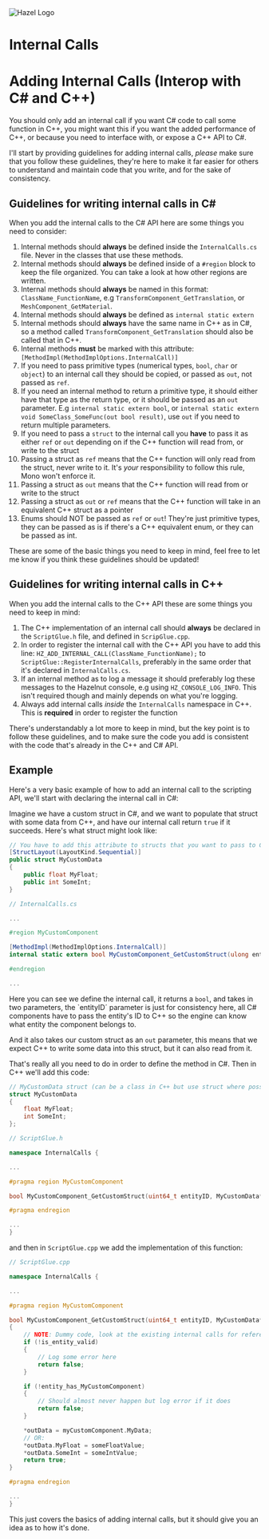 <div class="title"> 
    <img src="/res/HazelGradientLogo-Square.png" alt="Hazel Logo" />
    <h1> Internal Calls </h1>
</div>

# Adding Internal Calls (Interop with C# and C++)
You should only add an internal call if you want C# code to call some function in C++, you might want this if you want the added performance of C++, or because you need to interface with, or expose a C++ API to C#.

I'll start by providing guidelines for adding internal calls, *please* make sure that you follow these guidelines, they're here to make it far easier for others to understand and maintain code that you write, and for the sake of consistency.

## Guidelines for writing internal calls in C#
When you add the internal calls to the C# API here are some things you need to consider:
1. Internal methods should **always** be defined inside the `InternalCalls.cs` file. Never in the classes that use these methods.
2. Internal methods should **always** be defined inside of a `#region` block to keep the file organized. You can take a look at how other regions are written.
3. Internal methods should **always** be named in this format: `ClassName_FunctionName`, e.g `TransformComponent_GetTranslation`, or `MeshComponent_GetMaterial`.
4. Internal methods should **always** be defined as `internal static extern`
5. Internal methods should **always** have the same name in C++ as in C#, so a method called `TransformComponent_GetTranslation` should also be called that in C++.
6. Internal methods **must** be marked with this attribute: `[MethodImpl(MethodImplOptions.InternalCall)]`
7. If you need to pass primitive types (numerical types, `bool`, `char` or `object`) to an internal call they should be copied, or passed as `out`, not passed as `ref`.
8. If you need an internal method to return a primitive type, it should either have that type as the return type, or it should be passed as an `out` parameter.
	E.g `internal static extern bool`, or `internal static extern void SomeClass_SomeFunc(out bool result)`, use `out` if you need to return multiple parameters.
9. If you need to pass a `struct` to the internal call you **have** to pass it as either `ref` or `out` depending on if the C++ function will read from, or write to the struct
10. Passing a struct as `ref` means that the C++ function will only read from the struct, never write to it. It's *your* responsibility to follow this rule, Mono won't enforce it.
11. Passing a struct as `out` means that the C++ function will read from or write to the struct
12. Passing a struct as `out` or `ref` means that the C++ function will take in an equivalent C++ struct as a pointer
13. Enums should NOT be passed as `ref` or `out`! They're just primitive types, they can be passed as is if there's a C++ equivalent enum, or they can be passed as int.

These are some of the basic things you need to keep in mind, feel free to let me know if you think these guidelines should be updated!

## Guidelines for writing internal calls in C++
When you add the internal calls to the C++ API these are some things you need to keep in mind:
1. The C++ implementation of an internal call should **always** be declared in the `ScriptGlue.h` file, and defined in `ScripGlue.cpp`.
2. In order to register the internal call with the C++ API you have to add this line: `HZ_ADD_INTERNAL_CALL(ClassName_FunctionName);` to `ScriptGlue::RegisterInternalCalls`, preferably in the same order that it's declared in `InternalCalls.cs`.
3. If an internal method as to log a message it should preferably log these messages to the Hazelnut console, e.g using `HZ_CONSOLE_LOG_INFO`. This isn't required though and mainly depends on what you're logging.
4. Always add internal calls *inside* the `InternalCalls` namespace in C++. This is **required** in order to register the function

There's understandably a lot more to keep in mind, but the key point is to follow these guidelines, and to make sure the code you add is consistent with the code that's already in the C++ and C# API.

## Example
Here's a very basic example of how to add an internal call to the scripting API, we'll start with declaring the internal call in C#:

Imagine we have a custom struct in C#, and we want to populate that struct with some data from C++, and have our internal call return `true` if it succeeds. Here's what struct might look like:
```cs
// You have to add this attribute to structs that you want to pass to C++
[StructLayout(LayoutKind.Sequential)]
public struct MyCustomData
{
	public float MyFloat;
	public int SomeInt;
}
```

```cs
// InternalCalls.cs

...

#region MyCustomComponent

[MethodImpl(MethodImplOptions.InternalCall)]
internal static extern bool MyCustomComponent_GetCustomStruct(ulong entityID, out MyCustomData outData);

#endregion

...

```

Here you can see we define the internal call, it returns a `bool`, and takes in two parameters, the `entityID´ parameter is just for consistency here, all C# components have to pass the entity's ID to C++ so the engine can know what entity the component belongs to.

And it also takes our custom struct as an `out` parameter, this means that we expect C++ to write some data into this struct, but it can also read from it.

That's really all you need to do in order to define the method in C#. Then in C++ we'll add this code:
```cpp
// MyCustomData struct (can be a class in C++ but use struct where possible)
struct MyCustomData
{
	float MyFloat;
	int SomeInt;
};

// ScriptGlue.h

namespace InternalCalls {

...

#pragma region MyCustomComponent

bool MyCustomComponent_GetCustomStruct(uint64_t entityID, MyCustomData* outData);

#pragma endregion

...
}
```
and then in `ScriptGlue.cpp` we add the implementation of this function:
```cpp
// ScriptGlue.cpp

namespace InternalCalls {

...

#pragma region MyCustomComponent

bool MyCustomComponent_GetCustomStruct(uint64_t entityID, MyCustomData* outData)
{
	// NOTE: Dummy code, look at the existing internal calls for reference
	if (!is_entity_valid)
	{
		// Log some error here
		return false;
	}

	if (!entity_has_MyCustomComponent)
	{
		// Should almost never happen but log error if it does
		return false;
	}

	*outData = myCustomComponent.MyData;
	// OR:
	*outData.MyFloat = someFloatValue;
	*outData.SomeInt = someIntValue;
	return true;
}

#pragma endregion

...
}
```

This just covers the basics of adding internal calls, but it should give you an idea as to how it's done.